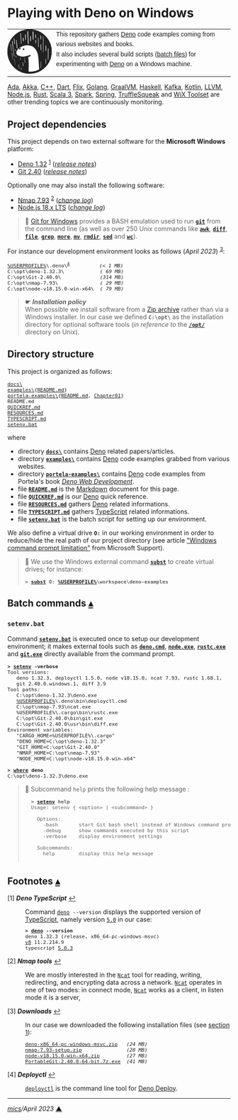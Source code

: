 # <span id="top">Playing with Deno on Windows</span>
<!--
Deno is is a simple, modern and secure runtime for JavaScript and TypeScript that uses the V8 JavaScript engine and is built in Rust.
-->
<table style="font-family:Helvetica,Arial;line-height:1.6;">
  <tr>
  <td style="border:0;padding:0 10px 0 0;min-width:100px;"><a href="https://deno.land/" rel="external"><img style="border:0;" src="./docs/images/deno.svg" width="100" alt="Deno project"/></a></td>
  <td style="border:0;padding:0;vertical-align:text-top;">This repository gathers <a href="https://deno.land/" rel="external">Deno</a> code examples coming from various websites and books.<br/>
  It also includes several build scripts (<a href="https://en.wikibooks.org/wiki/Windows_Batch_Scripting" rel="external">batch files</a>) for experimenting with <a href="https://deno.land/" rel="external">Deno</a> on a Windows machine.
  </td>
  </tr>
</table>

[Ada][ada_examples], [Akka][akka_examples], [C++][cpp_examples], [Dart][dart_examples], [Flix][flix_examples], [Golang][golang_examples], [GraalVM][graalvm_examples], [Haskell][haskell_examples], [Kafka][kafka_examples], [Kotlin][kotlin_examples], [LLVM][llvm_examples], [Node.js][nodejs_examples], [Rust][rust_examples], [Scala 3][scala3_examples], [Spark][spark_examples], [Spring][spring_examples], [TruffleSqueak][trufflesqueak_examples] and [WiX Toolset][wix_examples] are other trending topics we are continuously monitoring.

## <span id="proj_deps">Project dependencies</span>

This project depends on two external software for the **Microsoft Windows** platform:

- [Deno 1.32][deno_downloads] <sup id="anchor_01">[1](#footnote_01)</sup> ([*release notes*][deno_relnotes])
- [Git 2.40][git_downloads] ([*release notes*][git_relnotes])

Optionally one may also install the following software:

- [Nmap 7.93][nmap_downloads] <sup id="anchor_02"><a href="#footnote_02">2</a></sup> ([*change log*][nmap_changelog])
- [Node.js 18.x LTS][nodejs18_downloads] ([*change log*][nodejs18_changelog])

> **:mag_right:** [Git for Windows][git_downloads] provides a BASH emulation used to run [**`git`**][git_docs] from the command line (as well as over 250 Unix commands like [**`awk`**][man1_awk], [**`diff`**][man1_diff], [**`file`**][man1_file], [**`grep`**][man1_grep], [**`more`**][man1_more], [**`mv`**][man1_mv], [**`rmdir`**][man1_rmdir], [**`sed`**][man1_sed] and [**`wc`**][man1_wc]).

For instance our development environment looks as follows (*April 2023*) <sup id="anchor_03">[3](#footnote_03)</sup>:

<pre style="font-size:80%;">
<a href="https://en.wikipedia.org/wiki/Environment_variable#Default_values" rel="external">%USERPROFILE%</a>\.deno\<sup id="anchor_04"><a href="#footnote_04">4</a></sup>          <i>(&lt; 1 MB)</i>
C:\opt\deno-1.32.3\            <i>( 69 MB)</i>
C:\opt\Git-2.40.0\             <i>(314 MB)</i>
C:\opt\nmap-7.93\              <i>( 29 MB)</i>
C:\opt\node-v18.15.0-win-x64\  <i>( 79 MB)</i>
</pre>

> **&#9755;** ***Installation policy***<br/>
> When possible we install software from a [Zip archive][zip_archive] rather than via a Windows installer. In our case we defined **`C:\opt\`** as the installation directory for optional software tools (*in reference to* the [**`/opt/`**][linux_opt] directory on Unix).

## <span id="structure">Directory structure</span>

This project is organized as follows:
<pre style="font-size:80%;">
<a href="docs/">docs\</a>
<a href="examples/">examples\</a>{<a href="examples/README.md">README.md</a>}
<a href="portela-examples/">portela-examples\</a>{<a href="portela-examples/README.md">README.md</a>, <a href="portela-examples/Chapter01/">Chapter01</a>}
README.md
<a href="QUICKREF.md">QUICKREF.md</a>
<a href="RESOURCES.md">RESOURCES.md</a>
<a href="TYPESCRIPT.md">TYPESCRIPT.md</a>
<a href="setenv.bat">setenv.bat</a>
</pre>

where

- directory [**`docs\`**](docs/) contains [Deno][deno_land] related papers/articles.
- directory [**`examples\`**](examples/) contains [Deno][deno_land] code examples grabbed from various websites.
- directory [**`portela-examples\`**](portela-examples/) contains [Deno][deno_land] code examples from Portela's book [*Deno Web Development*][book_portela].
- file [**`README.md`**](README.md) is the [Markdown][github_markdown] document for this page.
- file [**`QUICKREF.md`**](QUICKREF.md) is our [Deno][deno_land] quick reference.
- file [**`RESOURCES.md`**](RESOURCES.md) gathers [Deno][deno_land] related informations.
- file [**`TYPESCRIPT.md`**](TYPESCRIPT.md) gathers [TypeScript][microsoft_ts] related informations.
- file [**`setenv.bat`**](setenv.bat) is the batch script for setting up our environment.

We also define a virtual drive **`O:`** in our working environment in order to reduce/hide the real path of our project directory (see article ["Windows command prompt limitation"][windows_limitation] from Microsoft Support).

> **:mag_right:** We use the Windows external command [**`subst`**][windows_subst] to create virtual drives; for instance:
>
> <pre style="font-size:80%;">
> <b>&gt; <a href="https://docs.microsoft.com/en-us/windows-server/administration/windows-commands/subst">subst</a> O: <a href="https://en.wikipedia.org/wiki/Environment_variable#Default_values">%USERPROFILE%</a>\workspace\deno-examples</b>
> </pre>

## <span id="commands">Batch commands</span> [**&#x25B4;**](#top)

### **`setenv.bat`**

Command [**`setenv.bat`**](setenv.bat) is executed once to setup our development environment; it makes external tools such as [**`deno.cmd`**][deno_cli], [**`node.exe`**][node_cli], [**`rustc.exe`**][rustc_cli] and [**`git.exe`**][git_cli] directly available from the command prompt.

<pre style="font-size:80%;">
<b>&gt; <a href="setenv.bat">setenv</a> -verbose</b>
Tool versions:
   deno 1.32.3, deployctl 1.5.0, node v18.15.0, ncat 7.93, rustc 1.68.1,
   git 2.40.0.windows.1, diff 3.9
Tool paths:
   C:\opt\deno-1.32.3\deno.exe
   <a href="https://en.wikipedia.org/wiki/Environment_variable#Default_values">%USERPROFILE%</a>\.deno\bin\deployctl.cmd
   C:\opt\nmap-7.93\ncat.exe
   %USERPROFILE%\.cargo\bin\rustc.exe
   C:\opt\Git-2.40.0\bin\git.exe
   C:\opt\Git-2.40.0\usr\bin\diff.exe
Environment variables:
   "CARGO_HOME=%USERPROFILE%\.cargo"
   "DENO_HOME=C:\opt\deno-1.32.3"
   "GIT_HOME=C:\opt\Git-2.40.0"
   "NMAP_HOME=C:\opt\nmap-7.93"
   "NODE_HOME=C:\opt\node-v18.15.0-win-x64"

<b>&gt; <a href="https://docs.microsoft.com/en-us/windows-server/administration/windows-commands/where_1" rel="external">where</a> deno</b>
C:\opt\deno-1.32.3\deno.exe
</pre>

> **:mag_right:** Subcommand `help` prints the following help message :
>   <pre style="font-size:80%;">
>   <b>&gt; <a href="setenv.bat">setenv</a> help</b>
>   Usage: setenv { &lt;option&gt; | &lt;subcommand&gt; }
>   &nbsp;
>     Options:
>       -bash       start Git bash shell instead of Windows command prompt
>       -debug      show commands executed by this script
>       -verbose    display environment settings
>   &nbsp;
>     Subcommands:
>       help        display this help message
>   </pre>

## <span id="footnotes">Footnotes</span> [**&#x25B4;**](#top)

<span id="footnote_01">[1]</span> ***Deno TypeScript*** [↩](#anchor_01)

<dl><dd>
Command <code><a href="https://deno.land/manual/getting_started/command_line_interface">deno</a> --version</code> displays the supported version of <a href="https://www.typescriptlang.org/">TypeScript</a>, namely version <a href="https://devblogs.microsoft.com/typescript/announcing-typescript-5-0/" rel="external"><code>5.0</code></a> in our case:
</dd>
<dd>
<pre style="font-size:80%;">
<b>&gt; <a href="https://deno.land/manual/getting_started/command_line_interface">deno</a> --version</b>
deno 1.32.3 (release, x86_64-pc-windows-msvc)
<a href="https://v8.dev/">v8</a> 11.2.214.9
typescript <a href="https://devblogs.microsoft.com/typescript/announcing-typescript-5-0/" rel="external">5.0.3</a>
</pre>
</dd></dl>
<!-- deno 1.17.3: v8  9.7.106.15, typescript 4.5.2 -->
<!-- deno 1.18.0: v8  9.8.177.6,  typescript 4.5.2 -->
<!-- deno 1.18.2: v8  9.8.177.6,  typescript 4.5.2 -->
<!-- deno 1.19.0: v8  9.9.115.7,  typescript 4.5.2 -->
<!-- deno 1.19.2: v8  9.9.115.7,  typescript 4.5.2 -->
<!-- deno 1.19.3: v8  9.9.115.8,  typescript 4.5.2 -->
<!-- deno 1.20.1: v8 10.0.139.6,  typescript 4.6.2 -->
<!-- deno 1.20.3: v8 10.0.139.6,  typescript 4.6.2 -->
<!-- deno 1.20.4: v8 10.0.139.6,  typescript 4.6.2 -->
<!-- deno 1.20.5: v8 10.0.139.6,  typescript 4.6.2 -->
<!-- deno 1.21.2: v8 10.0.139.17, typescript 4.6.2 -->
<!-- deno 1.21.3: v8 10.0.139.17, typescript 4.6.2 -->
<!-- deno 1.22.0: v8 10.0.139.17, typescript 4.6.2 -->
<!-- deno 1.22.1: v8 10.3.174.6,  typescript 4.6.2 -->
<!-- deno 1.23.3: v8 10.4.132.8,  typescript 4.7.4 -->
<!-- deno 1.23.4: v8 10.4.132.8,  typescript 4.7.4 -->
<!-- deno 1.24.0: v8 10.4.132.8,  typescript 4.7.4 -->
<!-- deno 1.24.2: v8 10.4.132.20, typescript 4.7.4 -->
<!-- deno 1.24.3: v8 10.4.132.20, typescript 4.7.4 -->
<!-- deno 1.25.2: v8 10.6.194.5,  typescript 4.7.4 -->
<!-- deno 1.25.3: v8 10.6.194.5,  typescript 4.7.4 -->
<!-- deno 1.26.1: v8 10.7.193.3,  typescript 4.8.3 -->
<!-- deno 1.26.2: v8 10.7.193.16, typescript 4.8.3 -->
<!-- deno 1.28.1: v8 10.8.168.4,  typescript 4.8.3 -->
<!-- deno 1.29.2: v8 10.9.194.5,  typescript 4.8.3 -->
<!-- deno 1.29.4: v8 10.9.194.5,  typescript 4.8.3 -->
<!-- deno 1.30.0: v8 10.9.194.5,  typescript 4.9.4 -->
<!-- deno 1.30.3: v8 10.9.194.5,  typescript 4.9.4 -->
<!-- deno 1.31.1: v8 11.0.226.13, typescript 4.9.4 -->
<!-- deno 1.32.2: v8 11.2.214.9,  typescript 5.0.2 -->
<!-- deno 1.32.3: v8 11.2.214.9,  typescript 5.0.3 -->

<span id="footnote_02">[2]</span> ***Nmap tools*** [↩](#anchor_02)

<dl><dd>
We are mostly interested in the <a href="https://nmap.org/ncat/guide/" rel="external"><code>Ncat</code></a> tool for reading, writing, redirecting, and encrypting data across a network. <a href="https://nmap.org/ncat/guide/" rel="external"><code>Ncat</code></a> operates in one of two modes: in connect mode, <a href="https://nmap.org/ncat/guide/" rel="external"><code>Ncat</code></a> works as a client, in listen mode it is a server,
</dd></dl>

<span id="footnote_03">[3]</span> ***Downloads*** [↩](#anchor_03)

<dl><dd>
In our case we downloaded the following installation files (see <a href="#proj_deps">section 1</a>):
</dd>
<dd>
<pre style="font-size:80%;">
<a href="https://github.com/denoland/deno/releases">deno-x86_64-pc-windows-msvc.zip</a>   <i>(24 MB)</i>
<a href="https://nmap.org/download.html">nmap-7.93-setup.zip</a>               <i>(28 MB)</i>
<a href="https://nodejs.org/dist/latest-v18.x/">node-v18.15.0-win-x64.zip</a>         <i>(27 MB)</i>
<a href="https://git-scm.com/download/win">PortableGit-2.40.0-64-bit.7z.exe</a>  <i>(41 MB)</i>
</pre>
</dd></dl>

<span id="footnote_04">[4]</span> ***Deployctl*** [↩](#anchor_04)

<dl><dd>
<a href="https://github.com/denoland/deployctl" rel="external"><code>deployctl</code></a> is the command line tool for <a href="https://deno.com/deploy" rel="external">Deno Deploy</a>.
</dd></dl>

***

*[mics](https://lampwww.epfl.ch/~michelou/)/April 2023* [**&#9650;**](#top)
<span id="bottom">&nbsp;</span>

<!-- link refs -->

[ada_examples]: https://github.com/michelou/ada-examples
[akka_examples]: https://github.com/michelou/akka-examples
[book_portela]: https://www.packtpub.com/product/deno-web-development/9781800205666
[cpp_examples]: https://github.com/michelou/cpp-examples
[dart_examples]: https://github.com/michelou/dart-examples
[deno_cli]: https://deno.land/manual/getting_started/command_line_interface
[deno_downloads]: https://github.com/denoland/deno/releases
[deno_land]: https://deno.land/
[deno_relnotes]: https://github.com/denoland/deno/releases/tag/v1.32.3
[flix_examples]: https://github.com/michelou/flix-examples
[git_cli]: https://git-scm.com/docs/git
[git_docs]: https://git-scm.com/docs/git
[git_downloads]: https://git-scm.com/download/win
[git_relnotes]: https://raw.githubusercontent.com/git/git/master/Documentation/RelNotes/2.40.0.txt
[github_markdown]: https://github.github.com/gfm/
[golang_examples]: https://github.com/michelou/golang-examples
[graalvm_examples]: https://github.com/michelou/graalvm-examples
[haskell_examples]: https://github.com/michelou/haskell-examples
[kafka_examples]: https://github.com/michelou/kafka-examples
[kotlin_examples]: https://github.com/michelou/kotlin-examples
[linux_opt]: https://tldp.org/LDP/Linux-Filesystem-Hierarchy/html/opt.html
[llvm_examples]: https://github.com/michelou/llvm-examples
[man1_awk]: https://www.linux.org/docs/man1/awk.html
[man1_diff]: https://www.linux.org/docs/man1/diff.html
[man1_file]: https://www.linux.org/docs/man1/file.html
[man1_grep]: https://www.linux.org/docs/man1/grep.html
[man1_more]: https://www.linux.org/docs/man1/more.html
[man1_mv]: https://www.linux.org/docs/man1/mv.html
[man1_rmdir]: https://www.linux.org/docs/man1/rmdir.html
[man1_sed]: https://www.linux.org/docs/man1/sed.html
[man1_wc]: https://www.linux.org/docs/man1/wc.html
[microsoft_ts]: https://devblogs.microsoft.com/typescript/
[nmap_changelog]: https://nmap.org/changelog
[nmap_downloads]: https://nmap.org/download.html
[node_cli]: https://nodejs.org/api/cli.html
[nodejs]: https://nodejs.org/en/
[nodejs14_changelog]: https://github.com/nodejs/node/blob/master/doc/changelogs/CHANGELOG_V14.md#14.21.2
[nodejs14_downloads]: https://nodejs.org/dist/latest-v14.x/
[nodejs16_changelog]: https://github.com/nodejs/node/blob/master/doc/changelogs/CHANGELOG_V16.md#16.19.0
[nodejs16_downloads]: https://nodejs.org/dist/latest-v16.x/
[nodejs18_changelog]: https://github.com/nodejs/node/blob/master/doc/changelogs/CHANGELOG_V18.md#18.15.0
[nodejs18_downloads]: https://nodejs.org/dist/latest-v18.x/
[nodejs_examples]: https://github.com/michelou/nodejs-examples
[rust_examples]: https://github.com/michelou/rust-examples
[rustc_cli]: https://doc.rust-lang.org/rustc/command-line-arguments.html
[scala3_examples]: https://github.com/michelou/dotty-examples
[spark_examples]: https://github.com/michelou/spark-examples
[spring_examples]: https://github.com/michelou/spring-examples
[trufflesqueak_examples]: https://github.com/michelou/trufflesqueak-examples
[typescript_4_6]: https://devblogs.microsoft.com/typescript/announcing-typescript-4-6/
[windows_limitation]: https://support.microsoft.com/en-gb/help/830473/command-prompt-cmd-exe-command-line-string-limitation
[windows_subst]: https://docs.microsoft.com/en-us/windows-server/administration/windows-commands/subst
[wix_examples]: https://github.com/michelou/wix-examples
[zip_archive]: https://www.howtogeek.com/178146/htg-explains-everything-you-need-to-know-about-zipped-files/

